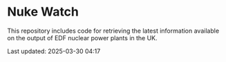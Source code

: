 # Nuke Watch

This repository includes code for retrieving the latest information available on the output of EDF nuclear power plants in the UK.

Last updated: 2025-03-30 04:17